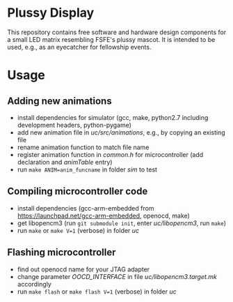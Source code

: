 # Plussy Display

This repository contains free software and hardware design components for a small LED matrix resembling FSFE's plussy mascot. It is intended to be used, e.g., as an eyecatcher for fellowship events.

# Usage
## Adding new animations

* install dependencies for simulator (gcc, make, python2.7 including development headers, python-pygame)
* add new animation file in _uc/src/animations_, e.g., by copying an existing file
* rename animation function to match file name
* register animation function in _common.h_ for microcontroller (add declaration and _animTable_ entry)
* run `make ANIM=anim_funcname` in folder _sim_ to test

## Compiling microcontroller code

* install dependencies (gcc-arm-embedded from https://launchpad.net/gcc-arm-embedded, openocd, make)
* get libopencm3 (run `git submodule init`, enter _uc/libopencm3_, run `make`)
* run `make` or `make V=1` (verbose) in folder _uc_

## Flashing microcontroller

* find out openocd name for your JTAG adapter
* change parameter _OOCD_INTERFACE_ in file _uc/libopencm3.target.mk_ accordingly
* run `make flash` or `make flash V=1` (verbose) in folder _uc_
